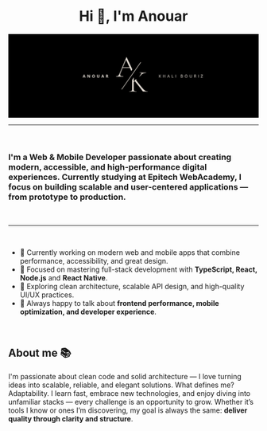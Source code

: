   <h1 align="center">Hi 👋, I'm Anouar </h1>
  
<img src="assets/anoaurheader.png" align="middle" alt="Imagen de cabecera de Anouar Khali">

<hr>
<p> </p>
<h3 align="left">
I'm a Web & Mobile Developer passionate about creating modern, accessible, and high-performance digital experiences.  
Currently studying at <strong>Epitech WebAcademy</strong>, I focus on building scalable and user-centered applications — from prototype to production.
</h3>
<p> </p>

<hr>

<p> </p>

<ul>
<li>🚀 Currently working on modern web and mobile apps that combine performance, accessibility, and great design.</li>
<li>🧩 Focused on mastering full-stack development with <strong>TypeScript, React, Node.js</strong> and <strong>React Native</strong>.</li>
<li>🌱 Exploring clean architecture, scalable API design, and high-quality UI/UX practices.</li>
<li>💬 Always happy to talk about <strong>frontend performance, mobile optimization, and developer experience</strong>.</li>
</ul>

<p> </p>
<h2 align="left">About me 📚</h2>
<p>
I'm passionate about clean code and solid architecture — I love turning ideas into scalable, reliable, and elegant solutions.  
What defines me? Adaptability. I learn fast, embrace new technologies, and enjoy diving into unfamiliar stacks — every challenge is an opportunity to grow.  
Whether it’s tools I know or ones I’m discovering, my goal is always the same: <strong>deliver quality through clarity and structure</strong>.
</p>
